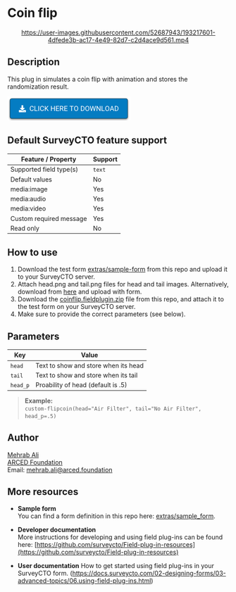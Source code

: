 # Coin flip

<center>

https://user-images.githubusercontent.com/52687943/193217601-4dfede3b-ac17-4e49-82d7-c2d4ace9d561.mp4

</center>



## Description

This plug in simulates a coin flip with animation and stores the randomization result. 

[![Download now](extras/download-button.png)](https://github.com/ARCED-Foundation/coinflip/raw/master/coinflip.fieldplugin.zip)

## Default SurveyCTO feature support

| Feature / Property | Support |
| --- | --- |
| Supported field type(s) | `text` |
| Default values | No |
| media:image | Yes|
| media:audio | Yes |
| media:video | Yes |
| Custom required message | Yes |
| Read only | No |


## How to use

1. Download the test form [extras/sample-form](https://github.com/ARCED-Foundation/coinflip/raw/master/extras/example_form/Coin_flip.xlsx) from this repo and upload it to your SurveyCTO server.
2. Attach head.png and tail.png files for head and tail images. Alternatively, download from [here](https://github.com/ARCED-Foundation/coinflip/raw/master/extras) and upload with form.
2. Download the [coinflip.fieldplugin.zip](https://github.com/ARCED-Foundation/coinflip/raw/master/coinflip.fieldplugin.zip) file from this repo, and attach it to the test form on your SurveyCTO server.
3. Make sure to provide the correct parameters (see below).


## Parameters

| **Key** | **Value** |
| --- | --- |
| `head` | Text to show and store when its head |
| `tail` | Text to show and store when its tail |
| `head_p` | Proability of head (default is .5) |


> **Example:**  
`custom-flipcoin(head="Air Filter", tail="No Air Filter", head_p=.5)`


## Author
[Mehrab Ali](https://github.com/mehrabali) <br>
[ARCED Foundation](https://www.arced.foundation)<br>
Email: [mehrab.ali@arced.foundation](mailto::mehrab.ali@arced.foundation)

## More resources

* **Sample form**  
You can find a form definition in this repo here: [extras/sample_form](https://github.com/ARCED-Foundation/coinflip/raw/master/extras/example_form/Coin_flip.xlsx).

* **Developer documentation**  
More instructions for developing and using field plug-ins can be found here: [https://github.com/surveycto/Field-plug-in-resources](https://github.com/surveycto/Field-plug-in-resources)

* **User documentation**
How to get started using field plug-ins in your SurveyCTO form.
(https://docs.surveycto.com/02-designing-forms/03-advanced-topics/06.using-field-plug-ins.html)
